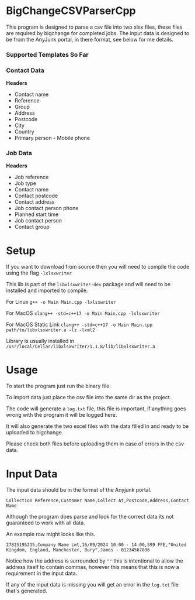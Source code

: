 # BigChangeCSVParserCpp

This program is designed to parse a csv file into two xlsx files, these files are required by bigchange for completed jobs.
The input data is designed to be from the AnyJunk portal, in there format, see below for me details.

### Supported Templates So Far
### Contact Data
**Headers**
- Contact name
- Reference
- Group
- Address
- Postcode
- City
- Country
- Primary person - Mobile phone

### Job Data
**Headers**
- Job reference
- Job type
- Contact name
- Contact postcode
- Contact address
- Job contact person phone
- Planned start time
- Job contact person
- Contact group

# Setup
If you want to download from source then you will need to compile the code using the flag `-lxlsxwriter`

This lib is part of the `libxlsxwriter-dev` package and will need to be installed and imported to compile.

For Linux `g++ -o Main Main.cpp -lxlsxwriter`

For MacOS `clang++ -std=c++17 -o Main Main.cpp -lxlsxwriter`

For MacOS Static Link `clang++ -std=c++17 -o Main Main.cpp path/to/libxlsxwriter.a -lz -lxml2`

Library is usually installed in `/usr/local/Cellar/libxlsxwriter/1.1.8/lib/libxlsxwriter.a`

# Usage
To start the program just run the binary file.

To import data just place the csv file into the same dir as the project.

The code will generate a `log.txt` file, this file is important, if anything goes wrong with the program it will be logged here.

It will also generate the two excel files with the data filled in and ready to be uploaded to bigchange.

Please check both files before uploading them in case of errors in the csv data.

# Input Data
The input data should be in the format of the Anyjunk portal.

`Collection Reference,Customer Name,Collect At,Postcode,Address,Contact Name`

Although the program does parse and look for the correct data its not guaranteed to work with all data.

An example row might looks like this.

`27825195215,Company Name Lmt,16/09/2024 10:00 - 14:00,S99 FFE,"United Kingdom, England, Manchester, Bury",James - 01234567896`

Notice how the address is surrounded by `""` this is intentional to allow the address itself to contain commas,
however this means that this is now a requirement in the input data.

If any of the input data is missing you will get an error in the `log.txt` file that's generated.
